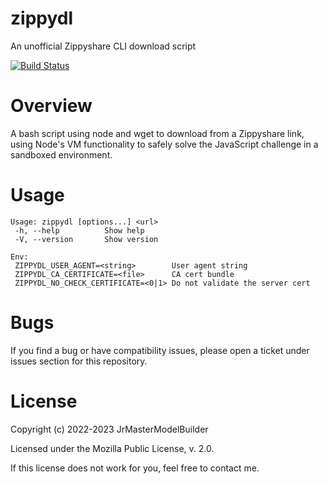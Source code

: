 # zippydl

An unofficial Zippyshare CLI download script

[![Build Status](https://github.com/JrMasterModelBuilder/zippydl/workflows/main/badge.svg?branch=main)](https://github.com/JrMasterModelBuilder/zippydl/actions?query=workflow%3Amain+branch%3Amain)

# Overview

A bash script using node and wget to download from a Zippyshare link, using Node's VM functionality to safely solve the JavaScript challenge in a sandboxed environment.

# Usage

```
Usage: zippydl [options...] <url>
 -h, --help          Show help
 -V, --version       Show version

Env:
 ZIPPYDL_USER_AGENT=<string>        User agent string
 ZIPPYDL_CA_CERTIFICATE=<file>      CA cert bundle
 ZIPPYDL_NO_CHECK_CERTIFICATE=<0|1> Do not validate the server cert
```

# Bugs

If you find a bug or have compatibility issues, please open a ticket under issues section for this repository.

# License

Copyright (c) 2022-2023 JrMasterModelBuilder

Licensed under the Mozilla Public License, v. 2.0.

If this license does not work for you, feel free to contact me.
